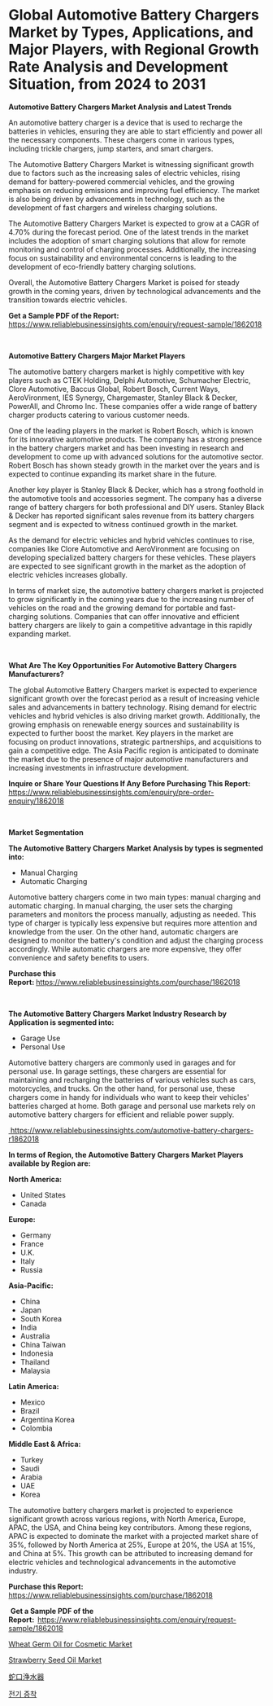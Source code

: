 <p><h1>Global Automotive Battery Chargers Market by Types, Applications, and Major Players, with Regional Growth Rate Analysis and Development Situation, from 2024 to 2031</h1></p><p><strong>Automotive Battery Chargers Market Analysis and Latest Trends</strong></p>
<p><p>An automotive battery charger is a device that is used to recharge the batteries in vehicles, ensuring they are able to start efficiently and power all the necessary components. These chargers come in various types, including trickle chargers, jump starters, and smart chargers.</p><p>The Automotive Battery Chargers Market is witnessing significant growth due to factors such as the increasing sales of electric vehicles, rising demand for battery-powered commercial vehicles, and the growing emphasis on reducing emissions and improving fuel efficiency. The market is also being driven by advancements in technology, such as the development of fast chargers and wireless charging solutions.</p><p>The Automotive Battery Chargers Market is expected to grow at a CAGR of 4.70% during the forecast period. One of the latest trends in the market includes the adoption of smart charging solutions that allow for remote monitoring and control of charging processes. Additionally, the increasing focus on sustainability and environmental concerns is leading to the development of eco-friendly battery charging solutions.</p><p>Overall, the Automotive Battery Chargers Market is poised for steady growth in the coming years, driven by technological advancements and the transition towards electric vehicles.</p></p>
<p><strong>Get a Sample PDF of the Report:&nbsp;</strong> <a href="https://www.reliablebusinessinsights.com/enquiry/request-sample/1862018">https://www.reliablebusinessinsights.com/enquiry/request-sample/1862018</a></p>
<p>&nbsp;</p>
<p><strong>Automotive Battery Chargers Major Market Players</strong></p>
<p><p>The automotive battery chargers market is highly competitive with key players such as CTEK Holding, Delphi Automotive, Schumacher Electric, Clore Automotive, Baccus Global, Robert Bosch, Current Ways, AeroVironment, IES Synergy, Chargemaster, Stanley Black & Decker, PowerAll, and Chromo Inc. These companies offer a wide range of battery charger products catering to various customer needs.</p><p>One of the leading players in the market is Robert Bosch, which is known for its innovative automotive products. The company has a strong presence in the battery chargers market and has been investing in research and development to come up with advanced solutions for the automotive sector. Robert Bosch has shown steady growth in the market over the years and is expected to continue expanding its market share in the future.</p><p>Another key player is Stanley Black & Decker, which has a strong foothold in the automotive tools and accessories segment. The company has a diverse range of battery chargers for both professional and DIY users. Stanley Black & Decker has reported significant sales revenue from its battery chargers segment and is expected to witness continued growth in the market.</p><p>As the demand for electric vehicles and hybrid vehicles continues to rise, companies like Clore Automotive and AeroVironment are focusing on developing specialized battery chargers for these vehicles. These players are expected to see significant growth in the market as the adoption of electric vehicles increases globally.</p><p>In terms of market size, the automotive battery chargers market is projected to grow significantly in the coming years due to the increasing number of vehicles on the road and the growing demand for portable and fast-charging solutions. Companies that can offer innovative and efficient battery chargers are likely to gain a competitive advantage in this rapidly expanding market.</p></p>
<p>&nbsp;</p>
<p><strong>What Are The Key Opportunities For Automotive Battery Chargers Manufacturers?</strong></p>
<p><p>The global Automotive Battery Chargers market is expected to experience significant growth over the forecast period as a result of increasing vehicle sales and advancements in battery technology. Rising demand for electric vehicles and hybrid vehicles is also driving market growth. Additionally, the growing emphasis on renewable energy sources and sustainability is expected to further boost the market. Key players in the market are focusing on product innovations, strategic partnerships, and acquisitions to gain a competitive edge. The Asia Pacific region is anticipated to dominate the market due to the presence of major automotive manufacturers and increasing investments in infrastructure development.</p></p>
<p><strong>Inquire or Share Your Questions If Any Before Purchasing This Report:</strong> <a href="https://www.reliablebusinessinsights.com/enquiry/pre-order-enquiry/1862018">https://www.reliablebusinessinsights.com/enquiry/pre-order-enquiry/1862018</a></p>
<p>&nbsp;</p>
<p><strong>Market Segmentation</strong></p>
<p><strong>The Automotive Battery Chargers Market Analysis by types is segmented into:</strong></p>
<p><ul><li>Manual Charging</li><li>Automatic Charging</li></ul></p>
<p><p>Automotive battery chargers come in two main types: manual charging and automatic charging. In manual charging, the user sets the charging parameters and monitors the process manually, adjusting as needed. This type of charger is typically less expensive but requires more attention and knowledge from the user. On the other hand, automatic chargers are designed to monitor the battery's condition and adjust the charging process accordingly. While automatic chargers are more expensive, they offer convenience and safety benefits to users.</p></p>
<p><strong>Purchase this Report:&nbsp;</strong><a href="https://www.reliablebusinessinsights.com/purchase/1862018">https://www.reliablebusinessinsights.com/purchase/1862018</a></p>
<p>&nbsp;</p>
<p><strong>The Automotive Battery Chargers Market Industry Research by Application is segmented into:</strong></p>
<p><ul><li>Garage Use</li><li>Personal Use</li></ul></p>
<p><p>Automotive battery chargers are commonly used in garages and for personal use. In garage settings, these chargers are essential for maintaining and recharging the batteries of various vehicles such as cars, motorcycles, and trucks. On the other hand, for personal use, these chargers come in handy for individuals who want to keep their vehicles' batteries charged at home. Both garage and personal use markets rely on automotive battery chargers for efficient and reliable power supply.</p></p>
<p><a href="https://www.reliablebusinessinsights.com/automotive-battery-chargers-r1862018">&nbsp;https://www.reliablebusinessinsights.com/automotive-battery-chargers-r1862018</a></p>
<p><strong>In terms of Region, the Automotive Battery Chargers Market Players available by Region are:</strong></p>
<p>
    <p> <strong> North America: </strong>
        <ul>
            <li>United States</li>
            <li>Canada</li>
        </ul>
        </p> 
    <p> <strong> Europe: </strong>
        <ul>
            <li>Germany</li>
            <li>France</li>
            <li>U.K.</li>
            <li>Italy</li>
            <li>Russia</li>
        </ul>
        </p> 
    <p> <strong> Asia-Pacific: </strong>
        <ul>
            <li>China</li>
            <li>Japan</li>
            <li>South Korea</li>
            <li>India</li>
            <li>Australia</li>
            <li>China Taiwan</li>
            <li>Indonesia</li>
            <li>Thailand</li>
            <li>Malaysia</li>
        </ul>
        </p> 
    <p> <strong> Latin America: </strong>
        <ul>
            <li>Mexico</li>
            <li>Brazil</li>
            <li>Argentina Korea</li>
            <li>Colombia</li>
        </ul>
        </p> 
    <p> <strong> Middle East & Africa: </strong>
        <ul>
            <li>Turkey</li>
            <li>Saudi</li>
            <li>Arabia</li>
            <li>UAE</li>
            <li>Korea</li>
        </ul>
    </p>
    </p>
<p><p>The automotive battery chargers market is projected to experience significant growth across various regions, with North America, Europe, APAC, the USA, and China being key contributors. Among these regions, APAC is expected to dominate the market with a projected market share of 35%, followed by North America at 25%, Europe at 20%, the USA at 15%, and China at 5%. This growth can be attributed to increasing demand for electric vehicles and technological advancements in the automotive industry.</p></p>
<p><strong>Purchase this Report: </strong><a href="https://www.reliablebusinessinsights.com/purchase/1862018">https://www.reliablebusinessinsights.com/purchase/1862018</a></p>
<p>&nbsp;<strong>Get a Sample PDF of the Report:&nbsp;&nbsp;</strong><a href="https://www.reliablebusinessinsights.com/enquiry/request-sample/1862018">https://www.reliablebusinessinsights.com/enquiry/request-sample/1862018</a></p>
<p><strong></strong></p>
<p><p><a href="https://github.com/killamanjarox/Market-Research-Report-List-1/blob/main/wheat-germ-oil-for-cosmetic-market.md">Wheat Germ Oil for Cosmetic Market</a></p><p><a href="https://github.com/nairnboy/Market-Research-Report-List-1/blob/main/strawberry-seed-oil-market.md">Strawberry Seed Oil Market</a></p><p><a href="https://github.com/ihabdkwlxs948/Market-Research-Report-List-3/blob/main/5950409193.md">蛇口浄水器</a></p><p><a href="https://github.com/emakpiahsopiah/Market-Research-Report-List-1/blob/main/10394793667.md">전기 증착</a></p></p>